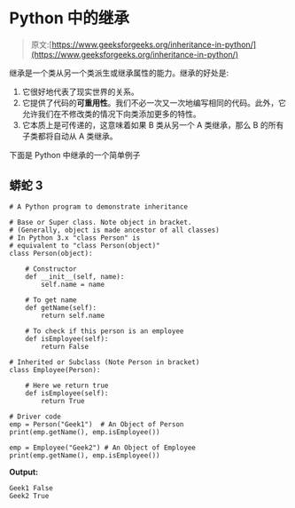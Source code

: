 # Python 中的继承

> 原文:[https://www.geeksforgeeks.org/inheritance-in-python/](https://www.geeksforgeeks.org/inheritance-in-python/)

继承是一个类从另一个类派生或继承属性的能力。继承的好处是:

1.  它很好地代表了现实世界的关系。
2.  它提供了代码的**可重用性**。我们不必一次又一次地编写相同的代码。此外，它允许我们在不修改类的情况下向类添加更多的特性。
3.  它本质上是可传递的，这意味着如果 B 类从另一个 A 类继承，那么 B 的所有子类都将自动从 A 类继承。

下面是 Python 中继承的一个简单例子

## 蟒蛇 3

```
# A Python program to demonstrate inheritance 

# Base or Super class. Note object in bracket.
# (Generally, object is made ancestor of all classes)
# In Python 3.x "class Person" is 
# equivalent to "class Person(object)"
class Person(object):

    # Constructor
    def __init__(self, name):
        self.name = name

    # To get name
    def getName(self):
        return self.name

    # To check if this person is an employee
    def isEmployee(self):
        return False

# Inherited or Subclass (Note Person in bracket)
class Employee(Person):

    # Here we return true
    def isEmployee(self):
        return True

# Driver code
emp = Person("Geek1")  # An Object of Person
print(emp.getName(), emp.isEmployee())

emp = Employee("Geek2") # An Object of Employee
print(emp.getName(), emp.isEmployee())
```

**Output:** 

```
Geek1 False
Geek2 True

```